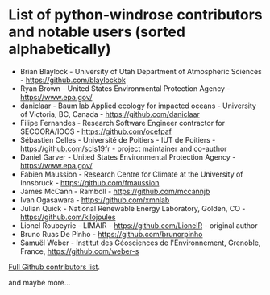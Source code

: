 # List of python-windrose contributors and notable users (sorted alphabetically)

- Brian Blaylock - University of Utah Department of Atmospheric Sciences - https://github.com/blaylockbk
- Ryan Brown - United States Environmental Protection Agency - https://www.epa.gov/
- daniclaar - Baum lab Applied ecology for impacted oceans - University of Victoria, BC, Canada - https://github.com/daniclaar
- Filipe Fernandes - Research Software Engineer contractor for SECOORA/IOOS - https://github.com/ocefpaf
- Sébastien Celles - Université de Poitiers - IUT de Poitiers - https://github.com/scls19fr - project maintainer and co-author
- Daniel Garver - United States Environmental Protection Agency - https://www.epa.gov/
- Fabien Maussion - Research Centre for Climate at the University of Innsbruck - https://github.com/fmaussion
- James McCann - Ramboll - https://github.com/mccannjb
- Ivan Ogasawara - https://github.com/xmnlab
- Julian Quick - National Renewable Energy Laboratory, Golden, CO - https://github.com/kilojoules
- Lionel Roubeyrie - LIMAIR - https://github.com/LionelR - original author
- Bruno Ruas De Pinho - https://github.com/brunorpinho
- Samuël Weber - Institut des Géosciences de l'Environnement, Grenoble, France, https://github.com/weber-s

[Full Github contributors list](https://github.com/python-windrose/windrose/graphs/contributors).

and maybe more...
